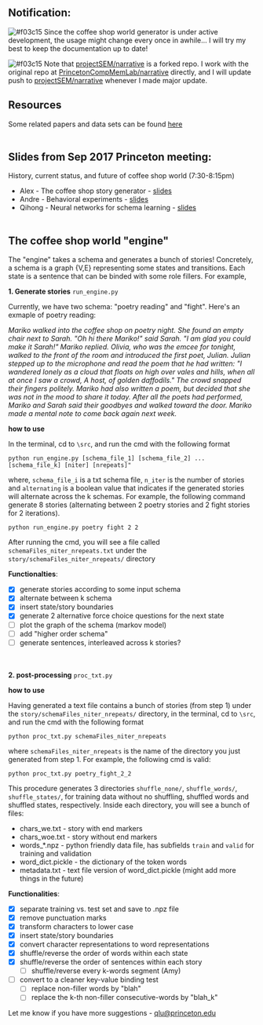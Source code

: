 ## Notification: 
![#f03c15](https://placehold.it/15/f03c15/000000?text=+) 
Since the coffee shop world generator is under active development, 
the usage might change every once in awhile... I will try my best to keep the documentation up to date! 

![#f03c15](https://placehold.it/15/f03c15/000000?text=+) 
Note that 
[projectSEM/narrative](https://github.com/ProjectSEM/narrative) 
is a forked repo. I work with the original repo at 
[PrincetonCompMemLab/narrative](https://github.com/PrincetonCompMemLab/narrative) 
directly, and I will update push to 
[projectSEM/narrative](https://github.com/ProjectSEM/narrative) 
whenever I made major update. 

## Resources 

Some related papers and data sets can be found 
<a href = "https://github.com/PrincetonCompMemLab/narrative/wiki">here</a>
<br><br>


## Slides from Sep 2017 Princeton meeting:  

History, current status, and future of coffee shop world (7:30-8:15pm)
- Alex - The coffee shop story generator - 
[slides](https://github.com/ProjectSEM/Organization/blob/master/slides/sep_2017/storygeneration_MURI.pdf) 
- Andre - Behavioral experiments - 
[slides](https://github.com/ProjectSEM/Organization/blob/master/slides/sep_2017/andre_MURI_d1.pdf) 
- Qihong - Neural networks for schema learning - 
[slides](https://github.com/ProjectSEM/Organization/blob/master/slides/sep_2017/0917-MURI_Lu.pdf) 
<br><br>

## The coffee shop world "engine" 

The "engine" takes a schema and generates a bunch of stories! Concretely, a schema is a graph {V,E} representing some states and transitions. Each state is a sentence that can be binded with some role fillers. For example, 
<br>

**1. Generate stories** `run_engine.py`

Currently, we have two schema: "poetry reading" and "fight". Here's an exmaple of poetry reading: 

*Mariko walked into the coffee shop on poetry night. She found an empty chair next to Sarah. "Oh hi there Mariko!" said Sarah. "I am glad you could make it Sarah!" Mariko replied. Olivia, who was the emcee for tonight, walked to the front of the room and introduced the first poet, Julian. Julian stepped up to the microphone and read the poem that he had written: "I wandered lonely as a cloud that floats on high over vales and hills, when all at once I saw a crowd, A host, of golden daffodils." The crowd snapped their fingers politely. Mariko had also written a poem, but decided that she was not in the mood to share it today. After all the poets had performed, Mariko and Sarah said their goodbyes and walked toward the door. Mariko made a mental note to come back again next week.*

**how to use**

In the terminal, cd to `\src`, and run the cmd with the following format 
```
python run_engine.py [schema_file_1] [schema_file_2] ... [schema_file_k] [niter] [nrepeats]"
```
where, `schema_file_i` is a txt schema file, `n_iter` is the number of stories and `alternating` is a boolean value that indicates if the generated stories will alternate across the k schemas. For example, the following command generate 8 stories (alternating between 2 poetry stories and 2 fight stories for 2 iterations).
```
python run_engine.py poetry fight 2 2
```
After running the cmd, you will see a file called `schemaFiles_niter_nrepeats.txt` under the `story/schemaFiles_niter_nrepeats/` directory

**Functionalties**: 
- [x] generate stories according to some input schema
- [x] alternate between k schema
- [x] insert state/story boundaries
- [x] generate 2 alternative force choice questions for the next state 
- [ ] plot the graph of the schema (markov model)
- [ ] add "higher order schema"
- [ ] generate sentences, interleaved across k stories? 
<br><br><br>

**2. post-processing** `proc_txt.py`

**how to use**

Having generated a text file contains a bunch of stories (from step 1) under the `story/schemaFiles_niter_nrepeats/` directory, in the terminal, cd to `\src`, and run the cmd with the following format 
```
python proc_txt.py schemaFiles_niter_nrepeats
```
where `schemaFiles_niter_nrepeats` is the name of the directory you just generated from step 1. For example, the following cmd is valid:
```
python proc_txt.py poetry_fight_2_2
```
This procedure generates 3 directories `shuffle_none/`, `shuffle_words/`, `shuffle_states/`, for training data without no shuffling, shuffled words and shuffled states, respectively. Inside each directory, you will see a bunch of files: 
- chars_we.txt - story with end markers 
- chars_woe.txt - story without end markers 
- words_*.npz - python friendly data file, has subfields `train` and `valid` for training and validation 
- word_dict.pickle - the dictionary of the token words 
- metadata.txt - text file version of word_dict.pickle (might add more things in the future)




**Functionalities**: 
- [x] separate training vs. test set and save to .npz file 
- [x] remove punctuation marks
- [x] transform characters to lower case
- [x] insert state/story boundaries
- [x] convert character representations to word representations
- [x] shuffle/reverse the order of words within each state 
- [x] shuffle/reverse the order of sentences within each story
    - [ ] shuffle/reverse every k-words segment (Amy)
- [ ] convert to a cleaner key-value binding test 
    - [ ] replace non-filler words by "blah"
    - [ ] replace the k-th non-filler consecutive-words by "blah_k"

Let me know if you have more suggestions - qlu@princeton.edu

